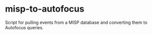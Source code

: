 # misp-to-autofocus
Script for pulling events from a MISP database and converting them to Autofocus queries.
